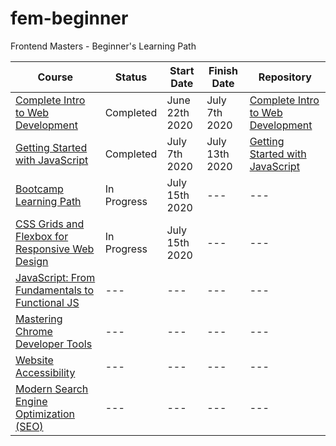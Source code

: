 # fem-beginner
Frontend Masters - Beginner's Learning Path

| Course | Status | Start Date | Finish Date | Repository
-------- | ------ | ---------- | ----------- | ----------
[Complete Intro to Web Development](https://frontendmasters.com/courses/web-development-v2/) | Completed | June 22th 2020 | July 7th 2020 | [Complete Intro to Web Development](https://github.com/iamieht/fem-beginner/tree/master/Complete_Intro_to_Web_Development)
[Getting Started with JavaScript](https://frontendmasters.com/courses/getting-started-javascript-v2/) | Completed | July 7th 2020 | July 13th 2020 | [Getting Started with JavaScript](https://github.com/iamieht/fem-beginner/tree/master/Getting_Started_with_JavaScript)
[Bootcamp Learning Path](https://frontendmasters.com/bootcamp/) | In Progress | July 15th 2020 | --- | ---
[CSS Grids and Flexbox for Responsive Web Design](https://frontendmasters.com/courses/css-grids-flexbox/) | In Progress | July 15th 2020 | --- | ---
[JavaScript: From Fundamentals to Functional JS](https://frontendmasters.com/courses/js-fundamentals-functional-v2/) | --- | --- | --- | ---
[Mastering Chrome Developer Tools](https://frontendmasters.com/courses/chrome-dev-tools-v2/) | --- | --- | --- | ---
[Website Accessibility](https://frontendmasters.com/courses/web-accessibility/) | --- | --- | --- | ---
[Modern Search Engine Optimization (SEO)](https://frontendmasters.com/courses/modern-seo/) | --- | --- | --- | ---